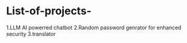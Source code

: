 # List-of-projects-
1.LLM AI powerred chatbot
2.Random password genrator for enhanced security
3.translator 
